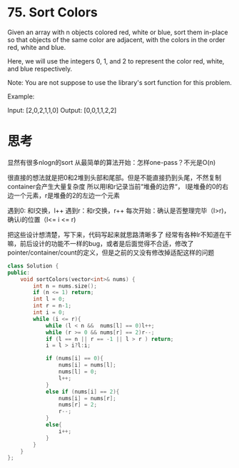 # 75. Sort Colors

Given an array with n objects colored red, white or blue, sort them in-place so that objects of the same color are adjacent, with the colors in the order red, white and blue.

Here, we will use the integers 0, 1, and 2 to represent the color red, white, and blue respectively.

Note: You are not suppose to use the library's sort function for this problem.

Example:

Input: [2,0,2,1,1,0]
Output: [0,0,1,1,2,2]

# 思考
显然有很多nlogn的sort
从最简单的算法开始：怎样one-pass？不光是O(n)

很直接的想法就是把0和2堆到头部和尾部。但是不能直接扔到头尾，不然复制container会产生大量复杂度
所以用l和r记录当前“堆叠的边界“， l是堆叠的0的右边一个元素，r是堆叠的2的左边一个元素

遇到0: 和l交换，l++
遇到r：和r交换，r++
每次开始：确认是否整理完毕（l>r)，确认i的位置（l<= i <= r)

把这些设计想清楚，写下来，代码写起来就思路清晰多了
经常有各种lr不知道在干嘛，前后设计的功能不一样的bug，或者是后面觉得不合适，修改了pointer/container/count的定义，但是之前的又没有修改掉适配这样的问题

```c++
class Solution {
public:
    void sortColors(vector<int>& nums) {
        int n = nums.size();
        if (n <= 1) return;
        int l = 0;
        int r = n-1;
        int i = 0;
        while (i <= r){
            while (l < n &&  nums[l] == 0)l++;
            while (r >= 0 && nums[r] == 2)r--;
            if (l == n || r == -1 || l > r ) return;
            i = l > i?l:i;

            if (nums[i] == 0){
                nums[i] = nums[l];
                nums[l] = 0;
                l++;
            }
            else if (nums[i] == 2){
                nums[i] = nums[r];
                nums[r] = 2;
                r--;
            }
            else{
                i++;
            }
        }
    }
};
```
